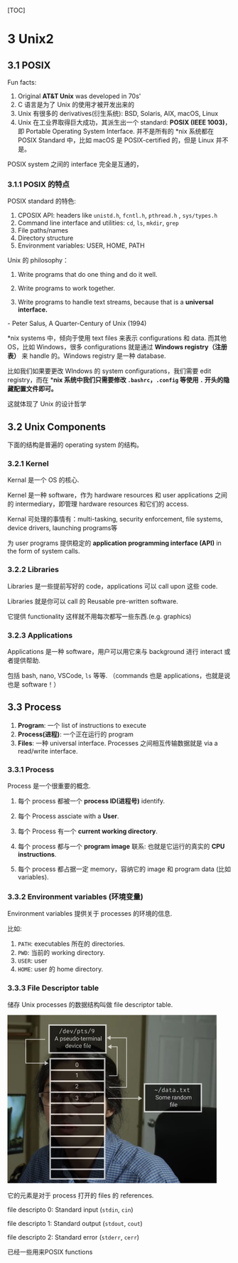 [TOC]

# 3 Unix2

## 3.1 POSIX

Fun facts:

1. Original **AT&T Unix** was developed in 70s'
2. C 语言是为了 Unix 的使用才被开发出来的
3. Unix 有很多的 derivatives(衍生系统): BSD, Solaris, AIX, macOS, Linux
4. Unix 在工业界取得巨大成功，其派生出一个 standard: **POSIX (IEEE 1003)**，即 Portable Operating System Interface. 并不是所有的 *nix 系统都在 POSIX Standard 中，比如 macOS 是 POSIX-certified 的，但是 Linux 并不是。

POSIX system 之间的 interface 完全是互通的，

### 3.1.1 POSIX 的特点

POSIX standard 的特色:

1. CPOSIX API: headers like `unistd.h`, `fcntl.h`, `pthread.h` , `sys/types.h`
2. Command line interface and utilities: `cd`, `ls`, `mkdir`, `grep` 
3. File paths/names
4. Directory structure
5. Environment variables: USER, HOME, PATH

Unix 的 philosophy：

1. Write programs that do one thing and do it well.

2. Write programs to work together.

3. Write programs to handle text streams, because that is a **universal interface.**

\- Peter Salus, A Quarter-Century of Unix (1994)

*nix systems 中，倾向于使用 text files 来表示 configurations 和 data. 而其他 OS，比如 Windows，很多 configurations 就是通过 **Windows registry（注册表）** 来 handle 的。Windows registry 是一种 database. 

比如我们如果要更改 WIndows 的 system configurations，我们需要 edit registry，而在 ***nix 系统中我们只需要修改 `.bashrc`，`.config` 等使用 `.` 开头的隐藏配置文件即可。**

这就体现了 Unix 的设计哲学

## 3.2 Unix Components

下面的结构是普遍的 operating system 的结构。

### 3.2.1 Kernel

Kernal 是一个 OS 的核心.

Kernel 是一种 software，作为 hardware resources 和 user applications 之间的 intermediary，即管理 hardware resources 和它们的 access.

Kernal 可处理的事情有：multi-tasking, security enforcement, file systems, device drivers, launching programs等

为 user programs 提供稳定的 **application programming interface (API)** in the form of system calls.

### 3.2.2 Libraries

Libraries 是一些提前写好的 code，applications 可以 call upon 这些 code.

Libraries 就是你可以 call 的 Reusable pre-written software.

它提供 functionality 这样就不用每次都写一些东西.(e.g. graphics)

### 3.2.3 Applications

Applications 是一种 software，用户可以用它来与 background 进行 interact 或者提供帮助.

包括 bash, nano, VSCode, `ls` 等等. （commands 也是 applications，也就是说也是 software！）

## 3.3 Process

1. **Program**: 一个 list of instructions to execute
2. **Process(进程)**: 一个正在运行的 program
3. **Files**: 一种 universal interface. Processes 之间相互传输数据就是 via a read/write interface.

### 3.3.1 Process

Process 是一个很重要的概念.

1. 每个 process 都被一个 **process ID(进程号)** identify.

2. 每个 Process assciate with a **User**.
3. 每个 Process 有一个 **current working directory**.
4. 每个 process 都与一个 **program image** 联系: 也就是它运行的真实的 **CPU instructions**.
5. 每个 process 都占据一定 memory，容纳它的 image 和 program data (比如 variables).

### 3.3.2 Environment variables (环境变量)

Environment variables 提供关于 processes 的环境的信息.

比如:

1. `PATH`: executables 所在的 directories.
2. `PWD`: 当前的 working directory.
3. `USER`: user
4. `HOME`: user 的 home directory.

### 3.3.3 File Descriptor table

储存 Unix processes 的数据结构叫做 file descriptor table. 

<img src="Assets/Screenshot 2024-02-04 at 14.12.26.png" alt="Screenshot 2024-02-04 at 14.12.26" style="zoom:50%;" />

它的元素是对于 process 打开的 files 的 references. 

file descripto 0: Standard input (`stdin`, `cin`)

file descripto 1: Standard output (`stdout`, `cout`)

file descripto 2: Standard error (`stderr`, `cerr`)

已经一些用来POSIX functions

